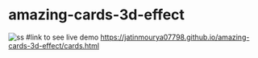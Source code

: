 # amazing-cards-3d-effect
![ss](https://user-images.githubusercontent.com/55657605/120582182-ada72080-c449-11eb-895c-11dc3e9c21c3.png)
#link to see live demo
https://jatinmourya07798.github.io/amazing-cards-3d-effect/cards.html
